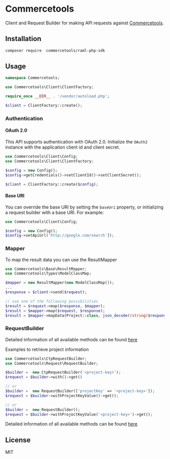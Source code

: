 # Commercetools

Client and Request Builder for making API requests against [Commercetools](https://api.sphere.io).

## Installation

```sh
composer require  commercetools/raml-php-sdk
```

## Usage

```php
namespace Commercetools;

use Commercetools\Client\ClientFactory;

require_once __DIR__ . '/vendor/autoload.php';

$client = ClientFactory::create();
```

### Authentication

#### OAuth 2.0

This API supports authentication with OAuth 2.0. Initialize the `OAuth2` instance with the application client id and client secret.

```php
use Commercetools\Client\Config;
use Commercetools\Client\ClientFactory;

$config = new Config();
$config->getCredentials()->setClientId()->setClientSecret();

$client = ClientFactory::create($config);
```

#### Base URI

You can override the base URI by setting the `baseUri` property, or initializing a request builder with a base URI. For example:

```php
use Commercetools\Client\Config;

$config = new Config();
$config->setApiUrl('http://google.com/search']);
```

### Mapper

To map the result data you can use the ResultMapper

```php
use Commercetools\Base\ResultMapper;
use Commercetools\Types\ModelClassMap;

$mapper = new ResultMapper(new ModelClassMap());
...
$response = $client->send($request);

// use one of the following possibilities
$result = $request->map($response, $mapper);
$result = $mapper->map($request, $response);
$result = $mapper->mapData(Project::class, json_decode((string)$response->getBody(), true));
```

### RequestBuilder

Detailed information of all available methods can be found [here](lib/README.md#requestbuilder)

Examples to retrieve project information
```php
use Commercetools\CtpRequestBuilder;
use Commercetools\Request\RequestBuilder;

$builder =  new CtpRequestBuilder('<project-key>');
$request = $builder->with()->get()

// or
$builder =  new RequestBuilder(['projectKey' => '<project-key>']);
$request = $builder->withProjectKeyValue()->get();

// or
$builder =  new RequestBuilder();
$request = $builder->withProjectKeyValue('<project-key>')->get();


```

Detailed information of all available methods can be found [here](lib/README.md#requestbuilder)


## License

MIT
